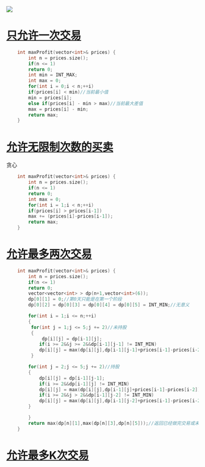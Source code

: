 ![](https://github.com/tangshisong/algorithm/tree/master/pic/10.png)

# [只允许一次交易](https://leetcode-cn.com/problems/best-time-to-buy-and-sell-stock/)
```cpp
    int maxProfit(vector<int>& prices) {
        int n = prices.size();
        if(n <= 1)
        return 0;
        int min = INT_MAX;
        int max = 0;
        for(int i = 0;i < n;++i)
        if(prices[i] < min)//当前最小值
        min = prices[i];
        else if(prices[i] - min > max)//当前最大差值
        max = prices[i] - min;
        return max;
    }
```

# [允许无限制次数的买卖](https://leetcode-cn.com/problems/best-time-to-buy-and-sell-stock-ii/)
贪心
```cpp
    int maxProfit(vector<int>& prices) {
        int n = prices.size();
        if(n <= 1)
        return 0;
        int max = 0;
        for(int i = 1;i < n;++i)
        if(prices[i] > prices[i-1])
        max += (prices[i]-prices[i-1]);
        return max;
    }
```

# [允许最多两次交易](https://leetcode-cn.com/problems/best-time-to-buy-and-sell-stock-iii/)
```cpp
    int maxProfit(vector<int>& prices) {
        int n = prices.size();
        if(n <= 1)
        return 0;
        vector<vector<int> > dp(n+1,vector<int>(6));
        dp[0][1] = 0;//第0天只能是在第一个阶段
        dp[0][2] = dp[0][3] = dp[0][4] = dp[0][5] = INT_MIN;//无意义

        for(int i = 1;i <= n;++i)
        {
         for(int j = 1;j <= 5;j += 2)//未持股
         {
             dp[i][j] = dp[i-1][j];
            if(i >= 2&&j >= 2&&dp[i-1][j-1] != INT_MIN)
            dp[i][j] = max(dp[i][j],dp[i-1][j-1]+prices[i-1]-prices[i-2]);   
         } 

        for(int j = 2;j <= 5;j += 2)//持股
        {
            dp[i][j] = dp[i-1][j-1];
            if(i >= 2&&dp[i-1][j] != INT_MIN)
            dp[i][j] = max(dp[i][j],dp[i-1][j]+prices[i-1]-prices[i-2]);
            if(i >= 2&&j > 2&&dp[i-1][j-2] != INT_MIN)
            dp[i][j] = max(dp[i][j],dp[i-1][j-2]+prices[i-1]-prices[i-2]);   
        }

        }
        return max(dp[n][1],max(dp[n][3],dp[n][5]));//返回已经做完交易或未做交易的最大值
    }
```

# [允许最多K次交易](https://leetcode-cn.com/problems/best-time-to-buy-and-sell-stock-iv/submissions/)





